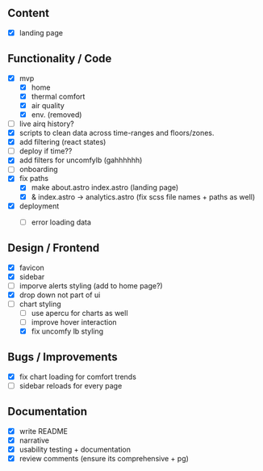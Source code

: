 ## Content
- [x] landing page 

## Functionality / Code
- [x] mvp
    - [x] home 
    - [x] thermal comfort 
    - [x] air quality 
    - [x] env.  (removed)
- [ ] live airq history?
- [x] scripts to clean data across time-ranges and floors/zones. 
- [x] add filtering (react states)
- [ ] deploy if time??
- [x] add filters for uncomfylb (gahhhhhh)
- [ ] onboarding
- [x] fix paths
    - [x] make about.astro index.astro (landing page)
    - [x] & index.astro -> analytics.astro (fix scss file names + paths as well)
- [x] deployment
    - [ ] error loading data
       

## Design / Frontend
- [x] favicon 
- [x] sidebar
- [ ] imporve alerts styling (add to home page?) 
- [x] drop down not part of ui
- [ ] chart styling 
    - [ ] use apercu for charts as well
    - [ ] improve hover interaction
    - [x] fix uncomfy lb styling

## Bugs / Improvements
- [x] fix chart loading for comfort trends 
- [ ] sidebar reloads for every page

## Documentation
- [x] write README
- [x] narrative
- [x] usability testing + documentation
- [x] review comments (ensure its comprehensive +  pg)